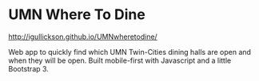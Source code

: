 # UMN Where To Dine
http://igullickson.github.io/UMNwheretodine/

Web app to quickly find which UMN Twin-Cities dining halls are open and when they will be open. Built mobile-first with Javascript and a little Bootstrap 3.
